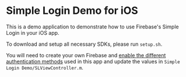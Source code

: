 # Simple Login Demo for iOS

This is a demo application to demonstrate how to use Firebase's Simple Login in
your iOS app.

To download and setup all necessary SDKs, please run `setup.sh`.

You will need to create your own Firebase and [enable the different
authentication
methods](https://www.firebase.com/docs/ios/guide/user-auth.html#section-providers)
used in this app and update the values in `Simple Login
Demo/SLViewController.m`.
